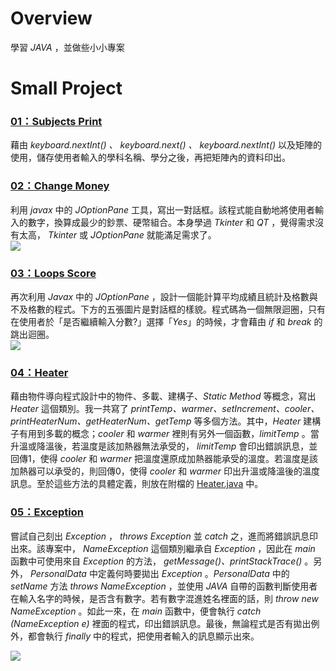 # Overview
學習 *JAVA* ，並做些小小專案

# Small Project
### [01：Subjects Print](https://github.com/tailer954/JavaLearning/tree/master/Small%20Project/01)   
藉由 *keyboard.nextInt() 、 keyboard.next() 、 keyboard.nextInt()* 以及矩陣的使用，儲存使用者輸入的學科名稱、學分之後，再把矩陣內的資料印出。    
>
### [02：Change Money](https://github.com/tailer954/JavaLearning/tree/master/Small%20Project/02)   
利用 *javax* 中的 *JOptionPane* 工具，寫出一對話框。該程式能自動地將使用者輸入的數字，換算成最少的鈔票、硬幣組合。本身學過 *Tkinter* 和 *QT* ，覺得需求沒有太高， *Tkinter* 或 *JOptionPane* 就能滿足需求了。   
![](https://github.com/tailer954/JavaLearning/blob/master/Small%20Project/02/Change%20Money%20Result.JPG)
>
### [03：Loops Score](https://github.com/tailer954/JavaLearning/tree/master/Small%20Project/03)   
再次利用 *Javax* 中的 *JOptionPane* ，設計一個能計算平均成績且統計及格數與不及格數的程式。下方的五張圖片是對話框的樣貌。程式碼為一個無限迴圈，只有在使用者於「是否繼續輸入分數?」選擇「*Yes*」的時候，才會藉由 *if* 和 *break* 的跳出迴圈。    
![](https://github.com/tailer954/JavaLearning/blob/master/Small%20Project/03/Loops%20Score%20Result.JPG)
>
### [04：Heater](https://github.com/tailer954/JavaLearning/tree/master/Small%20Project/04)    
藉由物件導向程式設計中的物件、多載、建構子、*Static Method* 等概念，寫出 *Heater* 這個類別。我一共寫了 *printTemp、warmer、setIncrement、cooler、printHeaterNum、getHeaterNum、getTemp* 等多個方法。其中，*Heater* 建構子有用到多載的概念；*cooler* 和 *warmer* 裡則有另外一個函數，*limitTemp* 。當升溫或降溫後，若溫度是該加熱器無法承受的， *limitTemp* 會印出錯誤訊息，並回傳1，使得 *cooler* 和 *warmer* 把溫度還原成加熱器能承受的溫度。若溫度是該加熱器可以承受的，則回傳0，使得 *cooler* 和 *warmer* 印出升溫或降溫後的溫度訊息。至於這些方法的具體定義，則放在附檔的 [Heater.java](https://github.com/tailer954/JavaLearning/blob/master/Small%20Project/04/04_Heater.java) 中。
>
### [05：Exception](https://github.com/tailer954/JavaLearning/tree/master/Small%20Project/05)   
嘗試自己刻出 *Exception* ， *throws Exception* 並 *catch* 之，進而將錯誤訊息印出來。該專案中， *NameException* 這個類別繼承自 *Exception* ，因此在 *main* 函數中可使用來自 *Exception* 的方法， *getMessage()、printStackTrace()* 。另外， *PersonalData* 中定義何時要拋出 *Exception* 。*PersonalData* 中的 *setName* 方法 *throws NameException* ，並使用 *JAVA* 自帶的函數判斷使用者在輸入名字的時候，是否含有數字。若有數字混進姓名裡面的話，則 *throw new NameException* 。如此一來，在 *main* 函數中，便會執行 *catch (NameException e)* 裡面的程式，印出錯誤訊息。最後，無論程式是否有拋出例外，都會執行 *finally* 中的程式，把使用者輸入的訊息顯示出來。      
>
>
![](https://github.com/tailer954/JavaLearning/blob/master/Small%20Project/05/Exception%20Warning.PNG)
>

